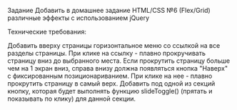 Задание
Добавить в домашнее задание HTML/CSS №6 (Flex/Grid) различные эффекты с использованием jQuery

Технические требования:

Добавить вверху страницы горизонтальное меню со ссылкой на все разделы страницы.
При клике на ссылку - плавно прокручивать страницу вниз до выбранного места.
Если прокрутить страницу больше чем на 1 экран вниз, справа внизу должна появляться кнопка "Наверх" с фиксированным позиционариванием. При клике на нее - плавно прокрутить страницу в самый верх.
Добавить под одной из секций кнопку, которая будет выполнять функцию slideToggle() (прятать и показывать по клику) для данной секции.